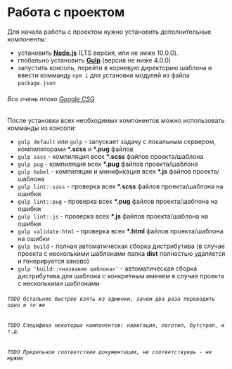 # Работа с проектом

Для начала работы с проектом нужно установить дополнительные компоненты:
- установить [**Node.js**](https://nodejs.org) (LTS версия, или не ниже 10.0.0).
- глобально установить [**Gulp**](https://gulpjs.com) (версия не ниже 4.0.0)
- запустить консоль, перейти в корневую директорию шаблона и ввести комманду `npm i` для установки модулей из файла `package.json`

###### Все очень плохо [Google CSG](https://google.github.io/styleguide/jsguide.html)

После установки всех необходимых компонентов можно использовать комманды из консоли:
- `gulp default` или `gulp` - запускает задачу с локальным сервером, компиляторами **\*.scss** и  **\*.pug** файлов
- `gulp sass` - компиляция всех **\*.scss** файлов проекта/шаблона
- `gulp pug` - компиляция всех **\*.pug** файлов проекта/шаблона
- `gulp babel` - компиляция и минификация всех **\*.js** файлов проекта/шаблона
- `gulp lint::sass` - проверка всех **\*.scss** файлов проекта/шаблона на ошибки
- `gulp lint::pug` - проверка всех **\*.pug** файлов проекта/шаблона на ошибки
- `gulp lint::js` - проверка всех **\*.js** файлов проекта/шаблона на ошибки
- `gulp validate-html` - проверка всех **\*.html** файлов проекта/шаблона на ошибки
- `gulp build` - полная автоматическая сборка дистрибутива (в случае проекта с несколькими шаблонами папка **dist** полностью удаляется и генерируется заново)
- `gulp 'build::<название шаблона>'` - автоматическая сборка дистрибутива для шаблона с конкретным именем в случае проекта с несколькими шаблонами

###### `TODO Остальное быстрее взять из админки, зачем два раза переводить одно и то же`
###### `TODO Специфика некоторых компонентов: навигация, логотип, бутстрап, и т.д.`
###### `TODO Предельное соответствие документации, не соответствуешь - не мужик`
